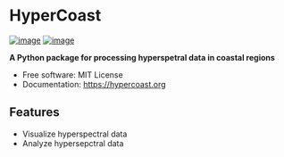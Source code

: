 # HyperCoast

[![image](https://img.shields.io/pypi/v/HyperCoast.svg)](https://pypi.python.org/pypi/HyperCoast)
[![image](https://img.shields.io/conda/vn/conda-forge/HyperCoast.svg)](https://anaconda.org/conda-forge/HyperCoast)

**A Python package for processing hyperspetral data in coastal regions**

-   Free software: MIT License
-   Documentation: https://hypercoast.org

## Features

-  Visualize hyperspectral data
-  Analyze hypersepctral data

